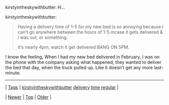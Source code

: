 <!--
title: kirstyintheskywithbutter
date: 2020-06-28T15:27:00.290Z
tags: kirstyintheskywithbutter, delivery, time, regular
-->


kirstyintheskywithbutter: H...

<p>kirstyintheskywithbutter:</p>

<blockquote><p>Having a delivery time of 1-5 for my new bed is so annoying because I can’t go anywhere between the hours of 1-5 incase it gets delivered &amp; I was out, or something.</p>
<p>It’s nearly 4pm, watch it get delivered BANG ON 5PM.</p></blockquote>

<p>I know the feeling, When I had my new bed delivered in February, I was on the phone with the company asking what happened, they wanted to deliver the bed that day, when the truck pulled up. Like it doesn&rsquo;t get any more last-minute.</p>

<!--BOTTOM-POST-NAVIGATION-->
---

| [Tags](tags.md) | [kirstyintheskywithbutter](tag-kirstyintheskywithbutter.md) [delivery](tag-delivery.md) [time](tag-time.md) [regular](tag-regular.md) |

| [Newer](86208632817.md) | [Top](index.md) | [Older](86213640169.md) |